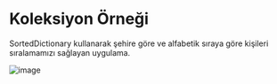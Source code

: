 # Koleksiyon Örneği
SortedDictionary kullanarak şehire göre ve alfabetik sıraya göre kişileri sıralamamızı sağlayan uygulama.
 
 ![image](https://user-images.githubusercontent.com/53625738/70282231-52518f00-17ce-11ea-96e9-9bc1ae9d3d00.png)
